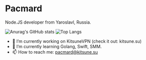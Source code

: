 # Pacmard

Node.JS developer from Yaroslavl, Russia.

![Anurag's GitHub stats](https://github-readme-stats.vercel.app/api?username=pacmard&show_icons=true&theme=radical)
![Top Langs](https://github-readme-stats.vercel.app/api/top-langs/?username=pacmard&layout=compact&theme=radical)


- 🔭 I’m currently working on KitsuneVPN (check it out: kitsune.su)
- 🌱 I’m currently learning Golang, Swift, SMM.
- 📫 How to reach me: pacmard@kitsune.su
